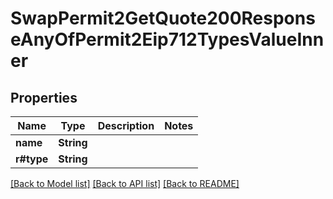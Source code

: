 # SwapPermit2GetQuote200ResponseAnyOfPermit2Eip712TypesValueInner

## Properties

Name | Type | Description | Notes
------------ | ------------- | ------------- | -------------
**name** | **String** |  | 
**r#type** | **String** |  | 

[[Back to Model list]](../README.md#documentation-for-models) [[Back to API list]](../README.md#documentation-for-api-endpoints) [[Back to README]](../README.md)


